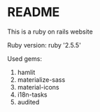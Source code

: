 # README

This is a ruby on rails website

Ruby version: ruby '2.5.5'

Used gems:
  1. hamlit
  2. materialize-sass
  3. material-icons
  4. i18n-tasks
  5. audited
